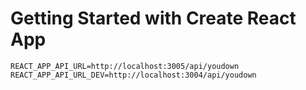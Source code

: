 # Getting Started with Create React App

`REACT_APP_API_URL=http://localhost:3005/api/youdown
REACT_APP_API_URL_DEV=http://localhost:3004/api/youdown`
